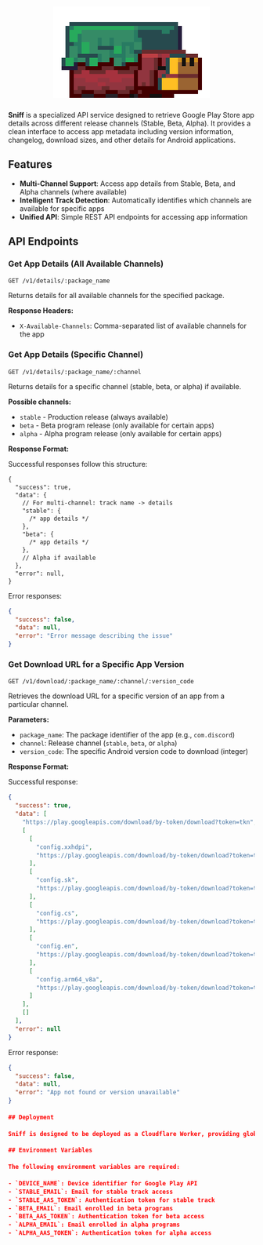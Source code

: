 <h1 align="center">
  <img src=".github/logo.gif" alt="sniffer from minecraft" width="320">
</h1>

**Sniff** is a specialized API service designed to retrieve Google Play Store app
details across different release channels (Stable, Beta, Alpha). It provides a clean
interface to access app metadata including version information, changelog, download
sizes, and other details for Android applications.

## Features

- **Multi-Channel Support**: Access app details from Stable, Beta, and Alpha channels (where available)
- **Intelligent Track Detection**: Automatically identifies which channels are available for specific apps
- **Unified API**: Simple REST API endpoints for accessing app information

## API Endpoints

### Get App Details (All Available Channels)

```
GET /v1/details/:package_name
```

Returns details for all available channels for the specified package.

**Response Headers:**

- `X-Available-Channels`: Comma-separated list of available channels for the app

### Get App Details (Specific Channel)

```
GET /v1/details/:package_name/:channel
```

Returns details for a specific channel (stable, beta, or alpha) if available.

**Possible channels:**

- `stable` - Production release (always available)
- `beta` - Beta program release (only available for certain apps)
- `alpha` - Alpha program release (only available for certain apps)

**Response Format:**

Successful responses follow this structure:

```jsonc
{
  "success": true,
  "data": {
    // For multi-channel: track name -> details
    "stable": {
      /* app details */
    },
    "beta": {
      /* app details */
    },
    // Alpha if available
  },
  "error": null,
}
```

Error responses:

```json
{
  "success": false,
  "data": null,
  "error": "Error message describing the issue"
}
```

### Get Download URL for a Specific App Version

```
GET /v1/download/:package_name/:channel/:version_code
```

Retrieves the download URL for a specific version of an app from a particular channel.

**Parameters:**

- `package_name`: The package identifier of the app (e.g., `com.discord`)
- `channel`: Release channel (`stable`, `beta`, or `alpha`)
- `version_code`: The specific Android version code to download (integer)

**Response Format:**

Successful response:

```json
{
  "success": true,
  "data": [
    "https://play.googleapis.com/download/by-token/download?token=tkn",
    [
      [
        "config.xxhdpi",
        "https://play.googleapis.com/download/by-token/download?token=tkn"
      ],
      [
        "config.sk",
        "https://play.googleapis.com/download/by-token/download?token=tkn"
      ],
      [
        "config.cs",
        "https://play.googleapis.com/download/by-token/download?token=tkn"
      ],
      [
        "config.en",
        "https://play.googleapis.com/download/by-token/download?token=tkn"
      ],
      [
        "config.arm64_v8a",
        "https://play.googleapis.com/download/by-token/download?token=tkn"
      ]
    ],
    []
  ],
  "error": null
}
```

Error response:

```json
{
  "success": false,
  "data": null,
  "error": "App not found or version unavailable"
}

## Deployment

Sniff is designed to be deployed as a Cloudflare Worker, providing global distribution and low-latency access to the API.

## Environment Variables

The following environment variables are required:

- `DEVICE_NAME`: Device identifier for Google Play API
- `STABLE_EMAIL`: Email for stable track access
- `STABLE_AAS_TOKEN`: Authentication token for stable track
- `BETA_EMAIL`: Email enrolled in beta programs
- `BETA_AAS_TOKEN`: Authentication token for beta access
- `ALPHA_EMAIL`: Email enrolled in alpha programs
- `ALPHA_AAS_TOKEN`: Authentication token for alpha access
```
